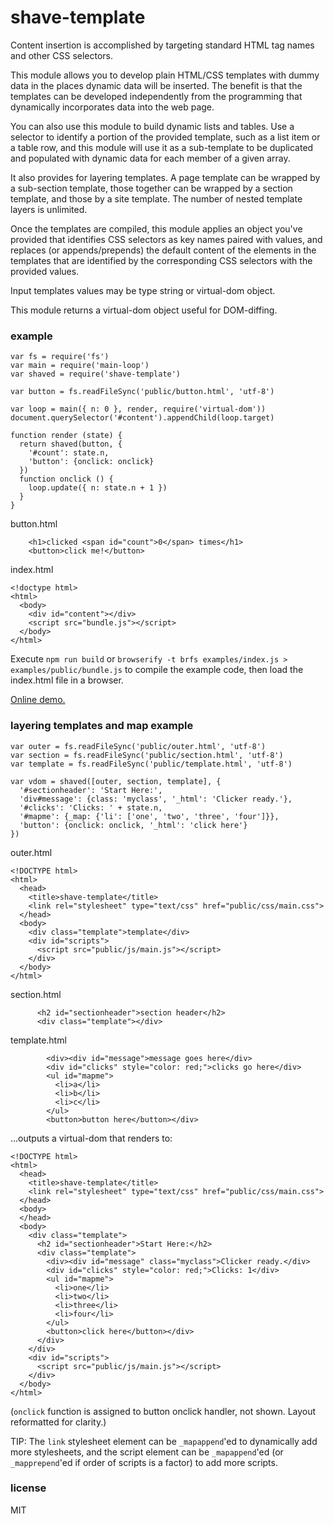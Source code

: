 # shave-template

Content insertion is accomplished by targeting standard HTML tag names and other CSS selectors.

This module allows you to develop plain HTML/CSS templates with dummy data in the places dynamic
data will be inserted. The benefit is that the templates can be developed independently from the
programming that dynamically incorporates data into the web page.

You can also use this module to build dynamic lists and tables. Use a selector to identify a
portion of the provided template, such as a list item or a table row, and this module  will use
it as a sub-template to be duplicated and populated with dynamic data for each member of a given
array.

It also provides for layering templates. A page template can be wrapped by a sub-section template,
those together can be wrapped by a section template, and those by a site template. The number of
nested template layers is unlimited.

Once the templates are compiled, this module applies an object you've provided that
identifies CSS selectors as key names paired with values, and replaces (or appends/prepends) the
default content of the elements in the templates that are identified by the corresponding CSS
selectors with the provided values.

Input templates values may be type string or virtual-dom object.

This module returns a virtual-dom object useful for DOM-diffing.

### example

```
var fs = require('fs')
var main = require('main-loop')
var shaved = require('shave-template')

var button = fs.readFileSync('public/button.html', 'utf-8')

var loop = main({ n: 0 }, render, require('virtual-dom'))
document.querySelector('#content').appendChild(loop.target)

function render (state) {
  return shaved(button, {
    '#count': state.n,
    'button': {onclick: onclick}
  })
  function onclick () {
    loop.update({ n: state.n + 1 })
  }
}
```

button.html

```
    <h1>clicked <span id="count">0</span> times</h1>
    <button>click me!</button>
```

index.html

```
<!doctype html>
<html>
  <body>
    <div id="content"></div>
    <script src="bundle.js"></script>
  </body>
</html>
```

Execute `npm run build` or `browserify -t brfs examples/index.js > examples/public/bundle.js` to compile the example code, then load the index.html file in a browser.

[Online demo.](http://bloodyknuckles.neocities.org/shave/)

### layering templates and map example

```
var outer = fs.readFileSync('public/outer.html', 'utf-8')
var section = fs.readFileSync('public/section.html', 'utf-8')
var template = fs.readFileSync('public/template.html', 'utf-8')

var vdom = shaved([outer, section, template], {
  '#sectionheader': 'Start Here:',
  'div#message': {class: 'myclass', '_html': 'Clicker ready.'},
  '#clicks': 'Clicks: ' + state.n,
  '#mapme': {_map: {'li': ['one', 'two', 'three', 'four']}},
  'button': {onclick: onclick, '_html': 'click here'}
})
```

outer.html

```
<!DOCTYPE html>
<html>
  <head>
    <title>shave-template</title>
    <link rel="stylesheet" type="text/css" href="public/css/main.css">
  </head>
  <body>
    <div class="template">template</div>
    <div id="scripts">
      <script src="public/js/main.js"></script>
    </div>
  </body>
</html>
```

section.html

```
      <h2 id="sectionheader">section header</h2>
      <div class="template"></div>
```

template.html

```
        <div><div id="message">message goes here</div>
        <div id="clicks" style="color: red;">clicks go here</div>
        <ul id="mapme">
          <li>a</li>
          <li>b</li>
          <li>c</li>
        </ul>
        <button>button here</button></div>
```

...outputs a virtual-dom that renders to:

```
<!DOCTYPE html>
<html>
  <head>
    <title>shave-template</title>
    <link rel="stylesheet" type="text/css" href="public/css/main.css">
  </head>
  <body>
  </head>
  <body>
    <div class="template">
      <h2 id="sectionheader">Start Here:</h2>
      <div class="template">
        <div><div id="message" class="myclass">Clicker ready.</div>
        <div id="clicks" style="color: red;">Clicks: 1</div>
        <ul id="mapme">
          <li>one</li>
          <li>two</li>
          <li>three</li>
          <li>four</li>
        </ul>
        <button>click here</button></div>
      </div>
    </div>
    <div id="scripts">
      <script src="public/js/main.js"></script>
    </div>
  </body>
</html>
```
(`onclick` function is assigned to button onclick handler, not shown. Layout reformatted for clarity.)

TIP: The `link` stylesheet element can be `_mapappend`'ed to dynamically add more stylesheets, and
the script element can be `_mapappend`'ed (or `_mapprepend`'ed if order of scripts is a factor) to
add more scripts.

### license

MIT
